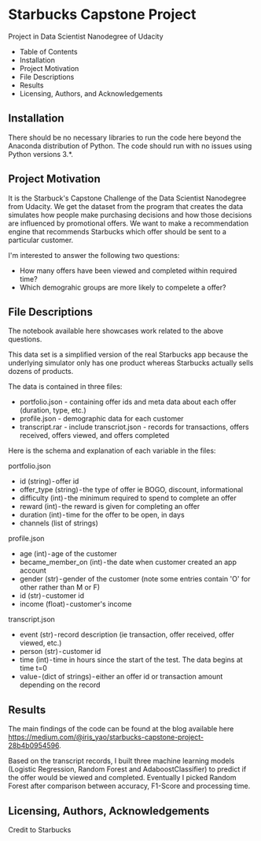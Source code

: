 # Starbucks Capstone Project
Project in Data Scientist Nanodegree of Udacity

* Table of Contents
* Installation
* Project Motivation
* File Descriptions
* Results
* Licensing, Authors, and Acknowledgements

## Installation

There should be no necessary libraries to run the code here beyond the Anaconda distribution of Python. The code should run with no issues using Python versions 3.*.

## Project Motivation

It is the Starbuck's Capstone Challenge of the Data Scientist Nanodegree from Udacity. We get the dataset from the program that creates the data simulates how people make purchasing decisions and how those decisions are influenced by promotional offers. We want to make a recommendation engine that recommends Starbucks which offer should be sent to a particular customer.

I'm interested to answer the following two questions:

* How many offers have been viewed and completed within required time?
* Which demograhic groups are more likely to compelete a offer?

## File Descriptions

The notebook available here showcases work related to the above questions.

This data set is a simplified version of the real Starbucks app because the underlying simulator only has one product whereas Starbucks actually sells dozens of products.

The data is contained in three files:

* portfolio.json - containing offer ids and meta data about each offer (duration, type, etc.)
* profile.json - demographic data for each customer
* transcript.rar - include transcriot.json - records for transactions, offers received, offers viewed, and offers completed

Here is the schema and explanation of each variable in the files:

portfolio.json

* id (string) - offer id
* offer_type (string) - the type of offer ie BOGO, discount, informational
* difficulty (int) - the minimum required to spend to complete an offer
* reward (int) - the reward is given for completing an offer
* duration (int) - time for the offer to be open, in days
* channels (list of strings)

profile.json

* age (int) - age of the customer
* became_member_on (int) - the date when customer created an app account
* gender (str) - gender of the customer (note some entries contain 'O' for other rather than M or F)
* id (str) - customer id
* income (float) - customer's income

transcript.json

* event (str) - record description (ie transaction, offer received, offer viewed, etc.)
* person (str) - customer id
* time (int) - time in hours since the start of the test. The data begins at time t=0
* value - (dict of strings) - either an offer id or transaction amount depending on the record

## Results

The main findings of the code can be found at the blog available here https://medium.com/@iris_yao/starbucks-capstone-project-28b4b0954596.

Based on the transcript records, I built three machine learning models (Logistic Regression, Random Forest and AdaboostClassifier) to predict if the offer would be viewed and completed. Eventually I picked Random Forest after comparison between accuracy, F1-Score and processing time.


## Licensing, Authors, Acknowledgements

Credit to Starbucks
